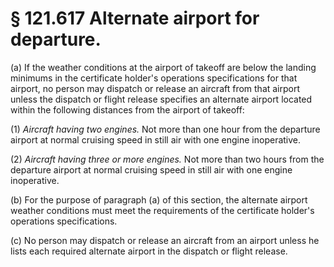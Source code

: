 # § 121.617   Alternate airport for departure.

(a) If the weather conditions at the airport of takeoff are below the landing minimums in the certificate holder's operations specifications for that airport, no person may dispatch or release an aircraft from that airport unless the dispatch or flight release specifies an alternate airport located within the following distances from the airport of takeoff: 


(1) *Aircraft having two engines.* Not more than one hour from the departure airport at normal cruising speed in still air with one engine inoperative. 


(2) *Aircraft having three or more engines.* Not more than two hours from the departure airport at normal cruising speed in still air with one engine inoperative. 


(b) For the purpose of paragraph (a) of this section, the alternate airport weather conditions must meet the requirements of the certificate holder's operations specifications. 


(c) No person may dispatch or release an aircraft from an airport unless he lists each required alternate airport in the dispatch or flight release. 




